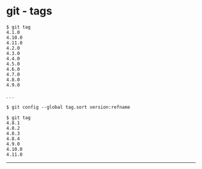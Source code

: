 # git - tags

```shell
$ git tag
4.1.0
4.10.0
4.11.0
4.2.0
4.3.0
4.4.0
4.5.0
4.6.0
4.7.0
4.8.0
4.9.0
```

. . .

```shell
$ git config --global tag.sort version:refname
```

```shell
$ git tag
4.8.1
4.8.2
4.8.3
4.8.4
4.9.0
4.10.0
4.11.0
```

---
